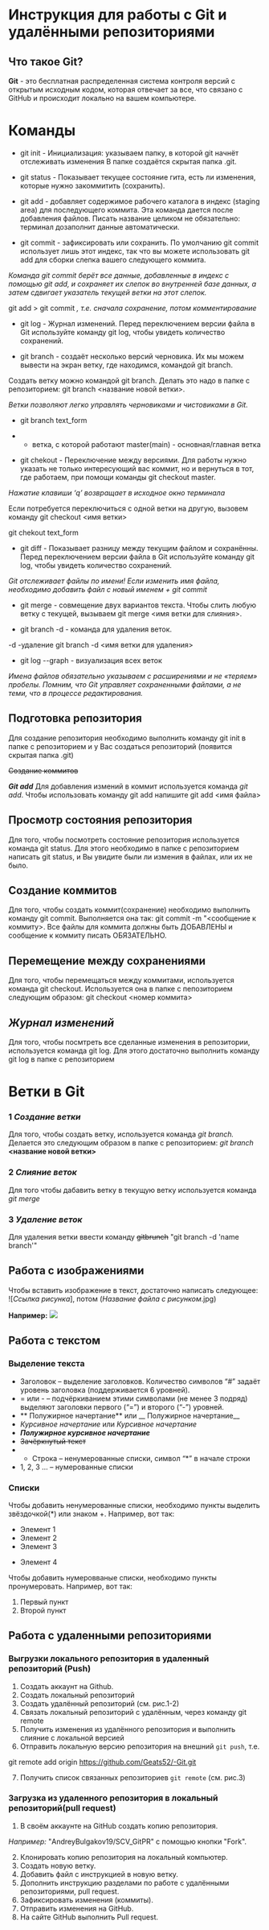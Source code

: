 # Инструкция для работы с Git и удалёнными репозиториями
## Что такое Git?
__Git__ - это бесплатная распределенная система контроля версий с открытым исходным кодом, которая отвечает за все, что связано с GitHub и происходит локально на вашем компьютере.

# Команды

* git init - Инициализация: указываем папку, в которой git начнёт отслеживать изменения В папке создаётся скрытая папка .git. 

* git status - Показывает текущее состояние гита, есть ли изменения, которые нужно закоммитить (сохранить).

* git add - добавляет содержимое рабочего каталога в индекс (staging area) для последующего коммита. Эта команда дается после добавления файлов. Писать название целиком не обязательно: терминал дозаполнит данные автоматически.

* git commit - зафиксировать или сохранить. По умолчанию git commit использует лишь этот индекс, так что вы можете использовать git add для сборки слепка вашего следующего коммита.

*Команда git commit берёт все данные, добавленные в индекс с помощью git add, и сохраняет их слепок во внутренней базе данных, а затем сдвигает указатель текущей ветки на этот слепок.*

git add > git commit *, т.е. сначала сохранение, потом комментирование*

* git log - Журнал изменений. Перед переключением версии файла в Git используйте команду git log, чтобы увидеть количество сохранений.

* git branch - создаёт несколько версий черновика. Их мы можем вывести на экран ветку, где находимся, командой git branch.

Создать ветку можно командой git branch. Делать это надо в папке с репозиторием: git branch <название новой ветки>.

*Ветки позволяют легко управлять черновиками и чистовиками в Git.*

* git branch text_form
* - ветка, с которой работают
master(main) - основная/главная ветка

* git chekout - Переключение между версиями. Для работы нужно указать не только интересующий вас коммит, но и вернуться в тот, где работаем, при помощи команды git checkout master.

*Нажатие клавиши ‘q’ возвращает в исходное окно терминала*

Если потребуется переключиться с одной ветки на другую, вызовем команду git checkout <имя ветки>

git chekout text_form

* git diff - Показывает разницу между текущим файлом и сохранённы. Перед переключением версии файла в Git используйте команду git log, чтобы увидеть количество сохранений.

*Git отслеживает файлы по имени! Если изменить имя файла, необходимо добавить файл с новый именем + git commit*

* git merge - совмещение двух вариантов текста.
Чтобы слить любую ветку с текущей, вызываем git merge <имя ветки для слияния>.

* git branch -d - команда для удаления веток.

-d -удаление
git branch -d <имя ветки для удаления>

* git log --graph - визуализация всех веток

*Имена файлов обязательно указываем с расширениями и не «теряем» пробелы.*
*Помним, что Git управляет сохраненными файлами, а не теми, что в процессе редактирования.*


## Подготовка репозитория
Для создание репозитория необходимо выполнить команду git init в папке с репозиторием и у Вас создаться репозиторий (появится скрытая папка .git)

~~Создание коммитов~~

***Git add***
Для добавления измений в коммит используется команда *git add*. Чтобы использовать команду git add напишите git add <имя файла>

## Просмотр состояния репозитория

Для того, чтобы посмотреть состояние репозитория используется команда git status. Для этого необходимо в папке с репозиторием написать git status, и Вы увидите были ли измения в файлах, или их не было.

## Создание коммитов

Для того, чтобы создать коммит(сохранение) необходимо выполнить команду git commit. Выполняется она так: git commit -m "<сообщение к коммиту>. Все файлы для коммита должны быть ДОБАВЛЕНЫ и сообщение к коммиту писать ОБЯЗАТЕЛЬНО.

## **Перемещение между сохранениями**

Для того, чтобы перемещаться между коммитами, используется команда git checkout. Используется она в папке с пепозиторием следующим образом: git checkout <номер коммита>

## *Журнал изменений*

Для того, чтобы посмтреть все сделанные изменения в репозитории, используется команда git log. Для этого достаточно выполнить команду git log в папке с репозиторием

# **Ветки в Git**

### 1 *Создание ветки*

Для того, чтобы создать ветку, используется команда *git branch.* Делается это следующим образом в папке с репозиторием: *git branch* **<название новой ветки>**

### 2 *Слияние веток*

Для того чтобы дабавить ветку в текущую ветку используется команда *git merge*

### 3 *Удаление веток*

Для удаления ветки ввести команду ~~gitbrunch~~ "git branch -d 'name branch'"

## Работа с изображениями

Чтобы вставить изображение в текст, достаточно написать следующее:
![*Ссылка рисунка*], потом (*Название файла с рисунком*.jpg)

**Например:**
![](geAts.jpg)

## Работа с текстом

### Выделение текста

- Заголовок – выделение заголовков. Количество символов “#” задаёт уровень заголовка
(поддерживается 6 уровней).
- = или - – подчёркиванием этими символами (не менее 3 подряд) выделяют заголовки первого
(“=”) и второго (“-”) уровней.
- ** Полужирное начертание** или __ Полужирное начертание__
- *Курсивное начертание* или _Курсивное начертание_
- ***Полужирное курсивное начертание***
- ~~Зачёркнутый текст~~
- * Строка – ненумерованные списки, символ “*” в начале строки
- 1, 2, 3 … – нумерованные списки

### Списки 

Чтобы добавить ненумерованные списки, необходимо пункты выделить звёздочкой(*) или знаком +.
Например, вот так:
* Элемент 1
* Элемент 2
* Элемент 3
+ Элемент 4

Чтобы добавить нумеровваные списки, необходимо пункты пронумеровать.
Например, вот так:
1. Первый пункт
2. Второй пункт

## Работа с удаленными репозиториями

### Выгрузки локального репозитория в удаленный репозиторий (Push)

1. Создать аккаунт на Github.
2. Создать локальный репозиторий 
3. Создать удалённый репозиторий (см. рис.1-2)
4. Связать локальный репозиторий с удалённым, через команду git remote
5. Получить изменения из удалённого репозитория и выполнить слияние с локальной версией
6. Отправить локальную версию репозитория на внешний `git push`, т.е.

git remote add origin https://github.com/Geats52/-Git.git

7. Получить список связанных репозиториев `git remote` (см. рис.3)

### Загрузка из удаленного репозитория в локальный репозиторий(pull request)

1. В своём аккаунте на GitHub создать копию репозитория.

*Например:* "AndreyBulgakov19/SCV_GitPR" с помощью кнопки "Fork".

2. Клонировать копию репозитория на локальный компьютер.
3. Создать новую ветку.
4. Добавить файл с инструкцией в новую ветку.
5. Дополнить инструкцию разделами по работе с удалёнными репозиториями, pull request.
6. Зафиксировать изменения (коммиты).
7. Отправить изменения на GitHub.
8. На сайте GitHub выполнить Pull request.